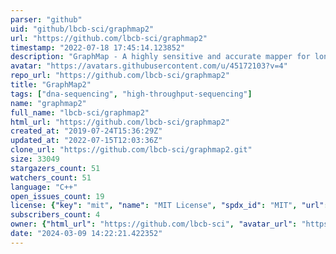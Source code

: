 ```yaml
---
parser: "github"
uid: "github/lbcb-sci/graphmap2"
url: "https://github.com/lbcb-sci/graphmap2"
timestamp: "2022-07-18 17:45:14.123852"
description: "GraphMap - A highly sensitive and accurate mapper for long, error-prone reads http://www.nature.com/ncomms/2016/160415/ncomms11307/full/ncomms11307.html https://www.biorxiv.org/content/10.1101/720458v1"
avatar: "https://avatars.githubusercontent.com/u/45172103?v=4"
repo_url: "https://github.com/lbcb-sci/graphmap2"
title: "GraphMap2"
tags: ["dna-sequencing", "high-throughput-sequencing"]
name: "graphmap2"
full_name: "lbcb-sci/graphmap2"
html_url: "https://github.com/lbcb-sci/graphmap2"
created_at: "2019-07-24T15:36:29Z"
updated_at: "2022-07-15T12:03:36Z"
clone_url: "https://github.com/lbcb-sci/graphmap2.git"
size: 33049
stargazers_count: 51
watchers_count: 51
language: "C++"
open_issues_count: 19
license: {"key": "mit", "name": "MIT License", "spdx_id": "MIT", "url": "https://api.github.com/licenses/mit", "node_id": "MDc6TGljZW5zZTEz"}
subscribers_count: 4
owner: {"html_url": "https://github.com/lbcb-sci", "avatar_url": "https://avatars.githubusercontent.com/u/45172103?v=4", "login": "lbcb-sci", "type": "Organization"}
date: "2024-03-09 14:22:21.422352"
---
```

